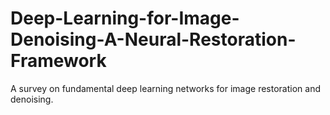 # Deep-Learning-for-Image-Denoising-A-Neural-Restoration-Framework
A survey on fundamental deep learning networks for image restoration and denoising. 
